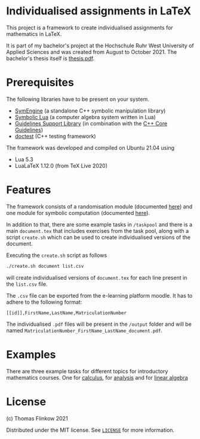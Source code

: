 # Individualised assignments in LaTeX

This project is a framework to create individualised assignments for mathematics in LaTeX.

It is part of my bachelor's project at the Hochschule Ruhr West University of Applied Sciences and was created from August to October 2021.
The bachelor's thesis itself is [thesis.pdf](TODO).

# Prerequisites

The following libraries have to be present on your system.

- [SymEngine](https://github.com/symengine/symengine) (a standalone C++ symbolic manipulation library)
- [Symbolic Lua](https://github.com/thenumbernine/symmath-lua) (a computer algebra system written in Lua)
- [Guidelines Support Library](https://github.com/microsoft/GSL) (in combination with the [C++ Core Guidelines](https://github.com/isocpp/CppCoreGuidelines))
- [doctest](https://github.com/onqtam/doctest) (C++ testing framework)

The framework was developed and compiled on Ubuntu 21.04 using

- Lua 5.3
- LuaLaTeX 1.12.0 (from TeX Live 2020)

# Features

The framework consists of a randomisation module (documented [here](docs/random.md)) and one module for symbolic computation (documented [here](TODO)).

In addition to that, there are some example tasks in `/taskpool` and there is a main `document.tex` that includes exercises from the task pool, along with a script `create.sh` which can be used to create individualised versions of the document.

Executing the `create.sh` script as follows

```bash
./create.sh document list.csv
```

will create individualised versions of `document.tex` for each line present in the `list.csv` file. 

The `.csv` file can be exported from the e-learning platform moodle. It has to adhere to the following format:

```
[[id]],FirstName,LastName,MatriculationNumber
```

The individualised `.pdf` files will be present in the `/output` folder and will be named `MatriculationNumber_FirstName_LastName_document.pdf`.

# Examples

There are three example tasks for different topics for introductory mathematics courses.
One for [calculus](), for [analysis]() and for [linear algebra]()

# License

(c) Thomas Flinkow 2021

Distributed under the MIT license. See [`LICENSE`](TODO) for more information.
